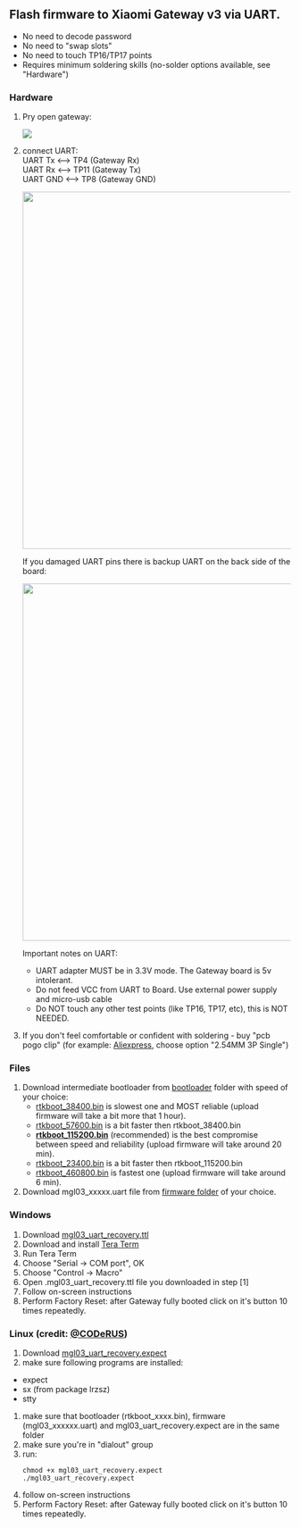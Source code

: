 ## Flash firmware to Xiaomi Gateway v3 via UART.
* No need to decode password
* No need to "swap slots"
* No need to touch TP16/TP17 points
* Requires minimum soldering skills (no-solder options available, see "Hardware")

### Hardware
1. Pry open gateway:

   <img src=https://user-images.githubusercontent.com/511909/98269111-6da8b980-1f9e-11eb-82ef-d435a900edf1.jpg>

1. connect UART:  
   UART Tx  <--> TP4 (Gateway Rx)  
   UART Rx  <--> TP11 (Gateway Tx)  
   UART GND <--> TP8  (Gateway GND)

   <img src="https://user-images.githubusercontent.com/511909/98268507-a8f6b880-1f9d-11eb-80f6-3ae2bee27c5e.png" width="640">
   
   If you damaged UART pins there is backup UART on the back side of the board:
   
   <img src="https://raw.githubusercontent.com/serrj-sv/lumi.gateway.mgl03/main/media/mgl03_back_uart_eth.jpg" width="640">

    Important notes on UART:
    * UART adapter MUST be in 3.3V mode. The Gateway board is 5v intolerant.
    * Do not feed VCC from UART to Board. Use external power supply and micro-usb cable
    * Do NOT touch any other test points (like TP16, TP17, etc), this is NOT NEEDED. 
1. If you don't feel comfortable or confident with soldering - buy "pcb pogo clip" (for example: [Aliexpress](https://www.aliexpress.com/item/4001015704531.html), choose option "2.54MM 3P Single")

### Files
1. Download intermediate bootloader from [bootloader](https://github.com/serrj-sv/lumi.gateway.mgl03/tree/main/uart_recovery/bootloader) folder with speed of your choice: 
    * [rtkboot_38400.bin](https://github.com/serrj-sv/lumi.gateway.mgl03/raw/main/uart_recovery/bootloader/rtkboot_115200.bin) is slowest one and MOST reliable (upload firmware will take a bit more that 1 hour).
    * [rtkboot_57600.bin](https://github.com/serrj-sv/lumi.gateway.mgl03/raw/main/uart_recovery/bootloader/rtkboot_57600.bin) is a bit faster then rtkboot_38400.bin
    * [**rtkboot_115200.bin**](https://github.com/serrj-sv/lumi.gateway.mgl03/raw/main/uart_recovery/bootloader/rtkboot_115200.bin) (recommended) is the best compromise between speed and reliability (upload firmware will take around 20 min).
    * [rtkboot_23400.bin](https://github.com/serrj-sv/lumi.gateway.mgl03/raw/main/uart_recovery/bootloader/rtkboot_57600.bin) is a bit faster then rtkboot_115200.bin
    * [rtkboot_460800.bin](https://github.com/serrj-sv/lumi.gateway.mgl03/raw/main/uart_recovery/bootloader/rtkboot_460800.bin) is fastest one (upload firmware will take around 6 min). 
1. Download mgl03_xxxxx.uart file from [firmware folder](https://github.com/serrj-sv/lumi.gateway.mgl03/tree/main/firmware) of your choice.

### Windows
1. Download [mgl03_uart_recovery.ttl](https://github.com/serrj-sv/lumi.gateway.mgl03/raw/main/uart_recovery/mgl03_uart_recovery.ttl)
1. Download and install [Tera Term](https://ttssh2.osdn.jp/index.html.en)
1. Run Tera Term
1. Choose "Serial -> COM port", OK
1. Choose "Control -> Macro"
1. Open .mgl03_uart_recovery.ttl file you downloaded in step [1] 
1. Follow on-screen instructions
1. Perform Factory Reset: after Gateway fully booted click on it's button 10 times repeatedly.

### Linux (credit: [@CODeRUS](https://github.com/coderus))
1. Download [mgl03_uart_recovery.expect](https://github.com/serrj-sv/lumi.gateway.mgl03/raw/main/uart_recovery/mgl03_uart_recovery.expect)
1. make sure following programs are installed:
  * expect
  * sx (from package lrzsz)
  * stty
1. make sure that bootloader (rtkboot_xxxx.bin), firmware (mgl03_xxxxxx.uart) and mgl03_uart_recovery.expect are in the same folder
1. make sure you're in "dialout" group
1. run:
   ```
   chmod +x mgl03_uart_recovery.expect
   ./mgl03_uart_recovery.expect
   ```
 1. follow on-screen instructions
 1. Perform Factory Reset: after Gateway fully booted click on it's button 10 times repeatedly.
